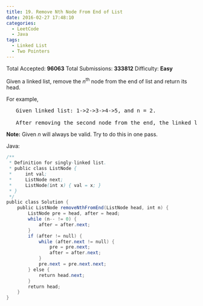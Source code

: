 ```yaml
---
title: 19. Remove Nth Node From End of List
date: 2016-02-27 17:48:10
categories:
  - LeetCode
  - Java
tags:
  - Linked List
  - Two Pointers
---
```


Total Accepted: **96063**
Total Submissions: **333812**
Difficulty: **Easy**

Given a linked list, remove the _n_<sup>th</sup> node from the end of list and return its head.

For example,

<pre>   Given linked list: 1->2->3->4->5, and n = 2.

   After removing the second node from the end, the linked list becomes 1->2->3->5.</pre>

**Note:**
Given _n_ will always be valid.
Try to do this in one pass.

<!-- more -->

Java:

``` java
/**
 * Definition for singly-linked list.
 * public class ListNode {
 *     int val;
 *     ListNode next;
 *     ListNode(int x) { val = x; }
 * }
 */
public class Solution {
    public ListNode removeNthFromEnd(ListNode head, int n) {
        ListNode pre = head, after = head;
        while (n-- != 0) {
            after = after.next;
        }
        if (after != null) {
            while (after.next != null) {
                pre = pre.next;
                after = after.next;
            }
            pre.next = pre.next.next;
        } else {
            return head.next;
        }
        return head;
    }
}
```